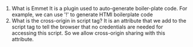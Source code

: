 1. What is Emmet
It is a plugin used to auto-generate boiler-plate code. For example, we can use '!' to generate HTMl boilerplate code
2. What is the cross-origin in script tag?
It is an attribute that we add to the script tag to tell the browser that no credentials are needed for accessing this script. So we allow cross-origin sharing with this attribute.
